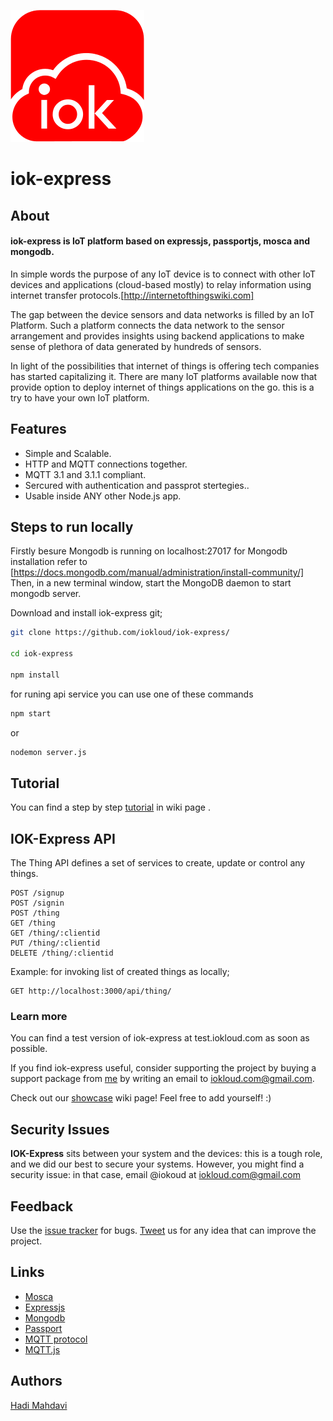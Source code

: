 ![iok-express banner](iokloud-logo.png)

# iok-express

## About

#### iok-express is IoT platform based on expressjs, passportjs, mosca and mongodb.

In simple words the purpose of any IoT device is to connect with other IoT devices and applications (cloud-based mostly) to relay information using internet transfer protocols.[http://internetofthingswiki.com]

The gap between the device sensors and data networks is filled by an IoT Platform. Such a platform connects the data network to the sensor arrangement and provides insights using backend applications to make sense of plethora of data generated by hundreds of sensors.

In light of the possibilities that internet of things is offering tech companies has started capitalizing it. There are many IoT platforms available now that provide option to deploy internet of things applications on the go. this is a try to have your own IoT platform.


## Features

* Simple and Scalable.
* HTTP and MQTT connections together.
* MQTT 3.1 and 3.1.1 compliant.
* Sercured with authentication and passprot stertegies..
* Usable inside ANY other Node.js app.

## Steps to run locally

Firstly besure Mongodb is running on localhost:27017
for Mongodb installation refer to [https://docs.mongodb.com/manual/administration/install-community/]
Then, in a new terminal window, start the MongoDB daemon to start mongodb server.


Download and install iok-express git;
```bash
git clone https://github.com/iokloud/iok-express/

cd iok-express

npm install
```

for runing api service you can use one of these commands

``` bash
npm start
```

or
```bash
nodemon server.js
```



## Tutorial

You can find a step by step <a href="https://github.com/iokloud/iok-express/wiki/Tutorial">tutorial</a> in wiki page .



## IOK-Express API

The Thing API defines a set of services to create, update or control any things. 

```
POST /signup
POST /signin
POST /thing
GET /thing
GET /thing/:clientid
PUT /thing/:clientid
DELETE /thing/:clientid
```

Example: for invoking list of created things as locally;
```
GET http://localhost:3000/api/thing/
```





### Learn more


You can find a test version of iok-express at test.iokloud.com as soon as possible.

If you find iok-express useful, consider supporting the project by buying a support package
from [me](http://twitter.com/iokloud) by writing an email to iokloud.com@gmail.com.

Check out our [showcase](https://github.com/iokloud/iok-express/wiki/IOK-Express-Showcases) wiki
page! Feel free to add yourself! :)

## Security Issues

__IOK-Express__ sits between your system and the devices: this is a tough role, and we did our best to secure your systems.
However, you might find a security issue: in that case, email @iokoud at iokloud.com@gmail.com


## Feedback

Use the [issue tracker](https://github.com/iokloud/iok-express/issues) for bugs.
[Tweet](http://twitter.com/iokloud) us for any idea that can improve the project.


## Links

* [Mosca](http://github.com/mcollina/mosca)
* [Expressjs](https://expressjs.com/)
* [Mongodb](https://www.mongodb.com/)
* [Passport](http://passportjs.org/)
* [MQTT protocol](http://mqtt.org)
* [MQTT.js](http://github.com/adamvr/MQTT.js)


## Authors

[Hadi Mahdavi](http://twitter.com/iokloud)
